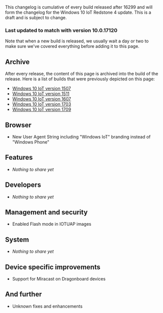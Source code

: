 This changelog is cumulative of every build released after 16299 and will form the changelog for the Windows 10 IoT Redstone 4 update. This is a draft and is subject to change.

### Last updated to match with version 10.0.17120

Note that when a new build is released, we usually wait a day or two to make sure we've covered everything before adding it to this page.

## Archive
After every release, the content of this page is archived into the build of the release. Here is a list of builds that were previously depicted on this page:

- [Windows 10 IoT version 1507](https://changewindows.org/build/10240/iot)
- [Windows 10 IoT version 1511](https://changewindows.org/build/10586/iot)
- [Windows 10 IoT version 1607](https://changewindows.org/build/14393/iot)
- [Windows 10 IoT version 1703](https://changewindows.org/build/15063/iot)
- [Windows 10 IoT version 1709](https://changewindows.org/build/16299/iot)

## Browser
- New User Agent String including "Windows IoT" branding instead of "Windows Phone"

## Features
- _Nothing to share yet_

## Developers
- _Nothing to share yet_

## Management and security
- Enabled Flash mode in IOTUAP images

## System
- _Nothing to share yet_

## Device specific improvements
- Support for Miracast on Dragonboard devices

## And further
- Unknown fixes and enhancements